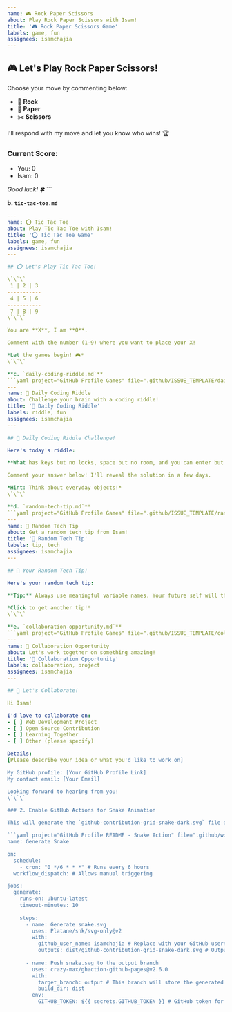 ```yaml
---
name: 🎮 Rock Paper Scissors
about: Play Rock Paper Scissors with Isam!
title: '🎮 Rock Paper Scissors Game'
labels: game, fun
assignees: isamchajia
---
```


## 🎮 Let's Play Rock Paper Scissors!

Choose your move by commenting below:

- 🗿 **Rock**
- 📄 **Paper** 
- ✂️ **Scissors**

I'll respond with my move and let you know who wins! 🏆

### Current Score:
- You: 0
- Isam: 0

*Good luck! 🍀*
\`\`\`

**b. `tic-tac-toe.md`**
```yaml project="GitHub Profile Games" file=".github/ISSUE_TEMPLATE/tic-tac-toe.md" type="code"
---
name: ⭕ Tic Tac Toe
about: Play Tic Tac Toe with Isam!
title: '⭕ Tic Tac Toe Game'
labels: game, fun
assignees: isamchajia
---

## ⭕ Let's Play Tic Tac Toe!

\`\`\`
 1 | 2 | 3 
-----------
 4 | 5 | 6 
-----------
 7 | 8 | 9 
\`\`\`

You are **X**, I am **O**. 

Comment with the number (1-9) where you want to place your X!

*Let the games begin! 🎮*
\`\`\`

**c. `daily-coding-riddle.md`**
```yaml project="GitHub Profile Games" file=".github/ISSUE_TEMPLATE/daily-coding-riddle.md" type="code"
---
name: 🧩 Daily Coding Riddle
about: Challenge your brain with a coding riddle!
title: '🧩 Daily Coding Riddle'
labels: riddle, fun
assignees: isamchajia
---

## 🧩 Daily Coding Riddle Challenge!

Here's today's riddle:

**What has keys but no locks, space but no room, and you can enter but can't go inside?**

Comment your answer below! I'll reveal the solution in a few days.

*Hint: Think about everyday objects!*
\`\`\`

**d. `random-tech-tip.md`**
```yaml project="GitHub Profile Games" file=".github/ISSUE_TEMPLATE/random-tech-tip.md" type="code"
---
name: 🎲 Random Tech Tip
about: Get a random tech tip from Isam!
title: '🎲 Random Tech Tip'
labels: tip, tech
assignees: isamchajia
---

## 🎲 Your Random Tech Tip!

Here's your random tech tip:

**Tip:** Always use meaningful variable names. Your future self will thank you!

*Click to get another tip!*
\`\`\`

**e. `collaboration-opportunity.md`**
```yaml project="GitHub Profile Games" file=".github/ISSUE_TEMPLATE/collaboration-opportunity.md" type="code"
---
name: 🤝 Collaboration Opportunity
about: Let's work together on something amazing!
title: '🤝 Collaboration Opportunity'
labels: collaboration, project
assignees: isamchajia
---

## 🤝 Let's Collaborate!

Hi Isam!

I'd love to collaborate on:
- [ ] Web Development Project
- [ ] Open Source Contribution
- [ ] Learning Together
- [ ] Other (please specify)

Details:
[Please describe your idea or what you'd like to work on]

My GitHub profile: [Your GitHub Profile Link]
My contact email: [Your Email]

Looking forward to hearing from you!
\`\`\`

### 2. Enable GitHub Actions for Snake Animation

This will generate the `github-contribution-grid-snake-dark.svg` file dynamically. Create a file named `.github/workflows/snake.yml` in your profile repository:

```yaml project="GitHub Profile README - Snake Action" file=".github/workflows/snake.yml" type="code"
name: Generate Snake

on:
  schedule:
    - cron: "0 */6 * * *" # Runs every 6 hours
  workflow_dispatch: # Allows manual triggering

jobs:
  generate:
    runs-on: ubuntu-latest
    timeout-minutes: 10
    
    steps:
      - name: Generate snake.svg
        uses: Platane/snk/svg-only@v2
        with:
          github_user_name: isamchajia # Replace with your GitHub username
          outputs: dist/github-contribution-grid-snake-dark.svg # Output path
          
      - name: Push snake.svg to the output branch
        uses: crazy-max/ghaction-github-pages@v2.6.0
        with:
          target_branch: output # This branch will store the generated SVG
          build_dir: dist
        env:
          GITHUB_TOKEN: ${{ secrets.GITHUB_TOKEN }} # GitHub token for pushing

